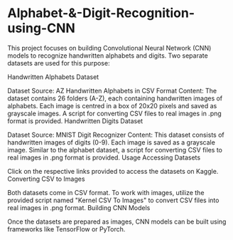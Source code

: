 # Alphabet-&-Digit-Recognition-using-CNN

This project focuses on building Convolutional Neural Network (CNN) models to recognize handwritten alphabets and digits. Two separate datasets are used for this purpose:

Handwritten Alphabets Dataset

Dataset Source: AZ Handwritten Alphabets in CSV Format
Content: The dataset contains 26 folders (A-Z), each containing handwritten images of alphabets. Each image is centred in a box of 20x20 pixels and saved as grayscale images. A script for converting CSV files to real images in .png format is provided.
Handwritten Digits Dataset

Dataset Source: MNIST Digit Recognizer
Content: This dataset consists of handwritten images of digits (0-9). Each image is saved as a grayscale image. Similar to the alphabet dataset, a script for converting CSV files to real images in .png format is provided.
Usage
Accessing Datasets

Click on the respective links provided to access the datasets on Kaggle.
Converting CSV to Images

Both datasets come in CSV format. To work with images, utilize the provided script named "Kernel CSV To Images" to convert CSV files into real images in .png format.
Building CNN Models

Once the datasets are prepared as images, CNN models can be built using frameworks like TensorFlow or PyTorch.
